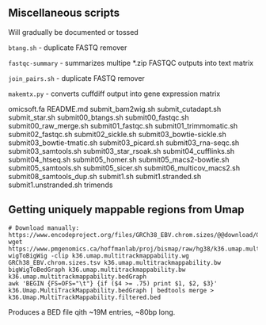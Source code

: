 Miscellaneous scripts
---------------------
Will gradually be documented or tossed

`btang.sh` - duplicate FASTQ remover

`fastqc-summary` - summarizes multipe *.zip FASTQC outputs into text matrix

`join_pairs.sh` - duplicate FASTQ remover

`makemtx.py` - converts cuffdiff output into gene expression matrix

omicsoft.fa
README.md
submit_bam2wig.sh
submit_cutadapt.sh
submit_star.sh
submit00_btangs.sh
submit00_fastqc.sh
submit00_raw_merge.sh
submit01_fastqc.sh
submit01_trimmomatic.sh
submit02_fastqc.sh
submit02_sickle.sh
submit03_bowtie-sickle.sh
submit03_bowtie-tmatic.sh
submit03_picard.sh
submit03_rna-seqc.sh
submit03_samtools.sh
submit03_star_rsoak.sh
submit04_cufflinks.sh
submit04_htseq.sh
submit05_homer.sh
submit05_macs2-bowtie.sh
submit05_samtools.sh
submit05_sicer.sh
submit06_multicov_macs2.sh
submit08_samtools_dup.sh
submit1.sh
submit1.stranded.sh
submit1.unstranded.sh
trimends

## Getting uniquely mappable regions from Umap

```
# Download manually: https://www.encodeproject.org/files/GRCh38_EBV.chrom.sizes/@@download/GRCh38_EBV.chrom.sizes.tsv
wget https://www.pmgenomics.ca/hoffmanlab/proj/bismap/raw/hg38/k36.umap.multitrackmappability.wg.gz
wigToBigWig -clip k36.umap.multitrackmappability.wg GRCh38_EBV.chrom.sizes.tsv k36.umap.multitrackmappability.bw
bigWigToBedGraph k36.umap.multitrackmappability.bw k36.umap.multitrackmappability.bedGraph
awk 'BEGIN {FS=OFS="\t"} {if ($4 >= .75) print $1, $2, $3}' k36.Umap.MultiTrackMappability.bedGraph | bedtools merge > k36.Umap.MultiTrackMappability.filtered.bed
```

Produces a BED file qith ~19M entries, ~80bp long.